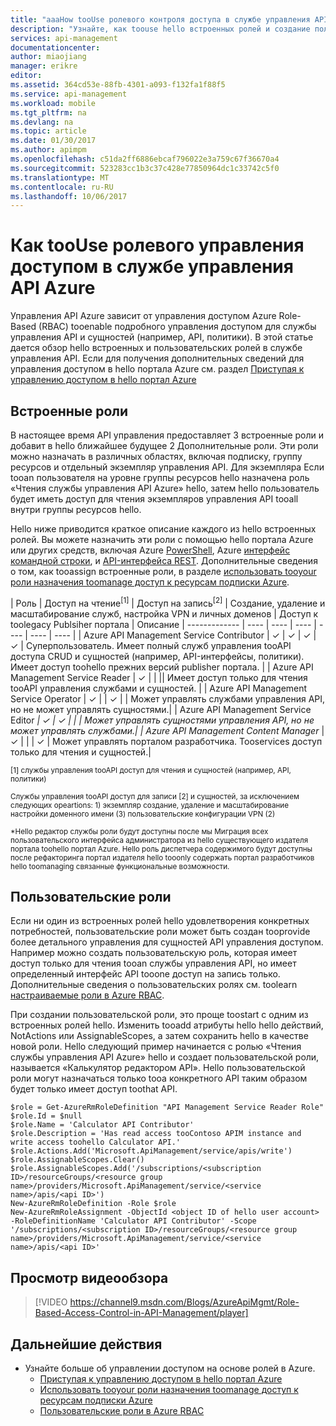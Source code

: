```yaml
---
title: "aaaHow tooUse ролевого контроля доступа в службе управления API Azure | Документы Microsoft"
description: "Узнайте, как toouse hello встроенных ролей и создание пользовательских ролей в службе управления API Azure"
services: api-management
documentationcenter: 
author: miaojiang
manager: erikre
editor: 
ms.assetid: 364cd53e-88fb-4301-a093-f132fa1f88f5
ms.service: api-management
ms.workload: mobile
ms.tgt_pltfrm: na
ms.devlang: na
ms.topic: article
ms.date: 01/30/2017
ms.author: apimpm
ms.openlocfilehash: c51da2ff6886ebcaf796022e3a759c67f36670a4
ms.sourcegitcommit: 523283cc1b3c37c428e77850964dc1c33742c5f0
ms.translationtype: MT
ms.contentlocale: ru-RU
ms.lasthandoff: 10/06/2017
---
```

# <a name="how-toouse-role-based-access-control-in-azure-api-management"></a>Как tooUse ролевого управления доступом в службе управления API Azure
Управления API Azure зависит от управления доступом Azure Role-Based (RBAC) tooenable подробного управления доступом для службы управления API и сущностей (например, API, политики). В этой статье дается обзор hello встроенных и пользовательских ролей в службе управления API. Если для получения дополнительных сведений для управления доступом в hello портала Azure см. раздел [Приступая к управлению доступом в hello портал Azure](https://azure.microsoft.com/en-us/documentation/articles/role-based-access-control-what-is/)

## <a name="built-in-roles"></a>Встроенные роли
В настоящее время API управления предоставляет 3 встроенные роли и добавит в hello ближайшее будущее 2 Дополнительные роли. Эти роли можно назначать в различных областях, включая подписку, группу ресурсов и отдельный экземпляр управления API. Для экземпляра Если tooan пользователя на уровне группы ресурсов hello назначена роль «Чтения службы управления API Azure» hello, затем hello пользователь будет иметь доступ для чтения экземпляров управления API tooall внутри группы ресурсов hello. 

Hello ниже приводится краткое описание каждого из hello встроенных ролей. Вы можете назначить эти роли с помощью hello портала Azure или других средств, включая Azure [PowerShell](https://docs.microsoft.com/en-us/azure/active-directory/role-based-access-control-manage-access-powershell), Azure [интерфейс командной строки](https://docs.microsoft.com/en-us/azure/active-directory/role-based-access-control-manage-access-azure-cli), и [API-интерфейса REST](https://docs.microsoft.com/en-us/azure/active-directory/role-based-access-control-manage-access-rest). Дополнительные сведения о том, как tooassign встроенные роли, в разделе [использовать tooyour роли назначения toomanage доступ к ресурсам подписки Azure](https://azure.microsoft.com/en-us/documentation/articles/role-based-access-control-what-is/).

| Роль          | Доступ на чтение<sup>[1]</sup> | Доступ на запись<sup>[2]</sup> | Создание, удаление и масштабирование служб, настройка VPN и личных доменов | Доступ к toolegacy Publsiher портала | Описание
| ------------- | ---- | ---- | ---- | ---- | ---- | ---- |
| Azure API Management Service Contributor | ✓ | ✓  | ✓  | ✓ | Суперпользователь. Имеет полный служб управления tooAPI доступа CRUD и сущностей (например, API-интерфейсы, политики). Имеет доступ toohello прежних версий publisher портала. |
| Azure API Management Service Reader | ✓  | | || Имеет доступ только для чтения tooAPI управления службами и сущностей. |
| Azure API Management Service Operator | ✓ | | ✓ | | Может управлять службами управления API, но не может управлять сущностями.|
| Azure API Management Service Editor<sup>*</sup> | ✓ | ✓ | |  | Может управлять сущностями управления API, но не может управлять службами.|
| Azure API Management Content Manager<sup>*</sup> | ✓ | | | ✓ | Может управлять порталом разработчика. Tooservices доступ только для чтения и сущностей.|

<sup>[1] службы управления tooAPI доступ для чтения и сущностей (например, API, политики)</sup>

<sup>Службы управления tooAPI доступ для записи [2] и сущностей, за исключением следующих opeartions: 1) экземпляр создание, удаление и масштабирование настройки доменного имени (3) пользовательские конфигурации VPN (2)</sup>

<sup>\*Hello редактор службы роли будут доступны после мы Миграция всех пользовательского интерфейса администратора из hello существующего издателя портала toohello портал Azure. Hello роль диспетчера содержимого будут доступны после рефакторинга портал издателя hello tooonly содержать портал разработчиков hello toomanaging связанные функциональные возможности.</sup>  


## <a name="custom-roles"></a>Пользовательские роли
Если ни один из встроенных ролей hello удовлетворения конкретных потребностей, пользовательские роли может быть создан tooprovide более детального управления для сущностей API управления доступом. Например можно создать пользовательскую роль, которая имеет доступ только для чтения tooan службы управления API, но имеет определенный интерфейс API tooone доступ на запись только. Дополнительные сведения о пользовательских ролях см. toolearn [настраиваемые роли в Azure RBAC](https://docs.microsoft.com/en-us/azure/active-directory/role-based-access-control-custom-roles). 

При создании пользовательской роли, это проще toostart с одним из встроенных ролей hello. Изменить tooadd атрибуты hello hello действий, NotActions или AssignableScopes, а затем сохранить hello в качестве новой роли. Hello следующий пример начинается с ролью «Чтения службы управления API Azure» hello и создает пользовательской роли, называется «Калькулятор редактором API». Hello пользовательской роли могут назначаться только tooa конкретного API таким образом будет только имеет доступ toothat API. 

```
$role = Get-AzureRmRoleDefinition "API Management Service Reader Role"
$role.Id = $null
$role.Name = 'Calculator API Contributor'
$role.Description = 'Has read access tooContoso APIM instance and write access toohello Calculator API.'
$role.Actions.Add('Microsoft.ApiManagement/service/apis/write')
$role.AssignableScopes.Clear()
$role.AssignableScopes.Add('/subscriptions/<subscription ID>/resourceGroups/<resource group name>/providers/Microsoft.ApiManagement/service/<service name>/apis/<api ID>')
New-AzureRmRoleDefinition -Role $role
New-AzureRmRoleAssignment -ObjectId <object ID of hello user account> -RoleDefinitionName 'Calculator API Contributor' -Scope '/subscriptions/<subscription ID>/resourceGroups/<resource group name>/providers/Microsoft.ApiManagement/service/<service name>/apis/<api ID>'
```

## <a name="watch-a-video-overview"></a>Просмотр видеообзора

> [!VIDEO https://channel9.msdn.com/Blogs/AzureApiMgmt/Role-Based-Access-Control-in-API-Management/player]
> 
> 

## <a name="next-steps"></a>Дальнейшие действия

* Узнайте больше об управлении доступом на основе ролей в Azure.
  * [Приступая к управлению доступом в hello портал Azure](https://azure.microsoft.com/en-us/documentation/articles/role-based-access-control-what-is/)
  * [Использовать tooyour роли назначения toomanage доступ к ресурсам подписки Azure](https://azure.microsoft.com/en-us/documentation/articles/role-based-access-control-what-is/)
  * [Пользовательские роли в Azure RBAC](https://docs.microsoft.com/en-us/azure/active-directory/role-based-access-control-custom-roles)
